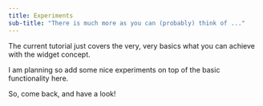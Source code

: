 ```yaml
---
title: Experiments
sub-title: "There is much more as you can (probably) think of ..."
---
```


The current tutorial just covers the very, very basics what you can achieve with the widget concept.

I am planning so add some nice experiments on top of the basic functionality here.

So, come back, and have a look!
